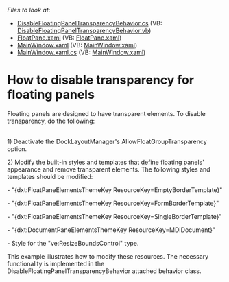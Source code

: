 <!-- default file list -->
*Files to look at*:

* [DisableFloatingPanelTransparencyBehavior.cs](./CS/DisableFloatingPanelTransparencyBehavior/DisableFloatingPanelTransparencyBehavior.cs) (VB: [DisableFloatingPanelTransparencyBehavior.vb](./VB/DisableFloatingPanelTransparencyBehavior/DisableFloatingPanelTransparencyBehavior.vb))
* [FloatPane.xaml](./CS/DisableFloatingPanelTransparencyBehavior/Themes/FloatPane.xaml) (VB: [FloatPane.xaml](./VB/DisableFloatingPanelTransparencyBehavior/Themes/FloatPane.xaml))
* [MainWindow.xaml](./CS/WpfApplication54/MainWindow.xaml) (VB: [MainWindow.xaml](./VB/WpfApplication54/MainWindow.xaml))
* [MainWindow.xaml.cs](./CS/WpfApplication54/MainWindow.xaml.cs) (VB: [MainWindow.xaml](./VB/WpfApplication54/MainWindow.xaml))
<!-- default file list end -->
# How to disable transparency for floating panels


<p>Floating panels are designed to have transparent elements.  To disable transparency, do the following:</p><p><br />
1) Deactivate the DockLayoutManager's AllowFloatGroupTransparency option.</p><p>2) Modify the built-in styles and templates that define floating panels' appearance and remove transparent elements. The following styles and templates should be modified:<br />
</p><p>- "{dxt:FloatPaneElementsThemeKey ResourceKey=EmptyBorderTemplate}"</p><p>- "{dxt:FloatPaneElementsThemeKey ResourceKey=FormBorderTemplate}"</p><p>- "{dxt:FloatPaneElementsThemeKey ResourceKey=SingleBorderTemplate}"</p><p>- "{dxt:DocumentPaneElementsThemeKey ResourceKey=MDIDocument}"</p><p>- Style for the "ve:ResizeBoundsControl" type.<br />
</p><p>This example illustrates how to modify these resources. The necessary functionality is implemented in the DisableFloatingPanelTransparencyBehavior attached behavior class.</p>

<br/>


